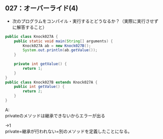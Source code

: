 ## 027：オーバーライド(4)
* 次のプログラムをコンパイル・実行するとどうなるか？（実際に実行させずに解答すること）

```java
public class Knock027A {
    public static void main(String[] arguments) {
        Knock027A ab = new Knock027B();
        System.out.println(ab.getValue());
    }
    
    private int getValue() {
        return 1;
    }
}
public class Knock027B extends Knock027A {
    public int getValue() {
        return 2;
    }
}
```


A:  
privateのメソッドは継承できないからエラーが出る  

→1  
private=継承が行われない=別のメソッドを定義したことになる。